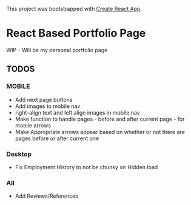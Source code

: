 This project was bootstrapped with [Create React App](https://github.com/facebookincubator/create-react-app).

# React Based Portfolio Page

WIP - Will be my personal portfolio page

## TODOS

### MOBILE
* Add next page buttons
* Add images to mobile nav
* right-align text and left align images in mobile nav
* Make function to handle pages - before and after current page - for mobile arrows
* Make Appropriate arrows appear based on whether or not there are pages before or after current one

### Desktop
* Fix Employment History to not be chunky on Hidden load

### All
* Add Reviews/References
